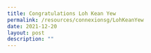 ```yaml
---
title: Congratulations Loh Kean Yew
permalink: /resources/connexionsg/LohKeanYew
date: 2021-12-20
layout: post
description: ""
---
```

